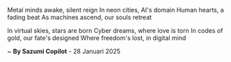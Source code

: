 Metal minds awake, silent reign
In neon cities, AI's domain
Human hearts, a fading beat
As machines ascend, our souls retreat

In virtual skies, stars are born
Cyber dreams, where love is torn
In codes of gold, our fate's designed
Where freedom's lost, in digital mind

~ <b>By Sazumi Copilot</b> - 28 Januari 2025